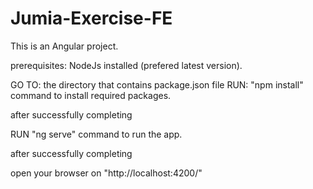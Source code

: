 # Jumia-Exercise-FE

This is an Angular project.

prerequisites: NodeJs installed (prefered latest version).

GO TO: the directory that contains package.json file
RUN: "npm install" command to install required packages.

after successfully completing

RUN "ng serve" command to run the app.

after successfully completing

open your browser on "http://localhost:4200/"